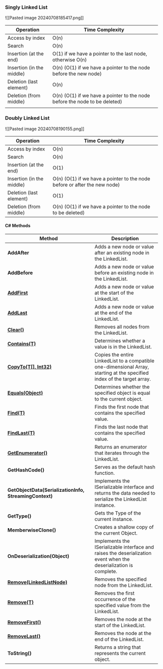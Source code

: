 ### Singly Linked List
![[Pasted image 20240708185417.png]]

| Operation                 | Time Complexity                                                            |
| ------------------------- | -------------------------------------------------------------------------- |
| Access by index           | O(n)                                                                       |
| Search                    | O(n)                                                                       |
| Insertion (at the end)    | O(1) if we have a pointer to the last node, otherwise O(n)                 |
| Insertion (in the middle) | O(n) (O(1) if we have a pointer to the node before the new node)           |
| Deletion (last element)   | O(n)                                                                       |
| Deletion (from middle)    | O(n) (O(1) if we have a pointer to the node before the node to be deleted) |
|                           |                                                                            |
### Doubly Linked List
![[Pasted image 20240708190155.png]]

| Operation                 | Time Complexity                                                           |
| ------------------------- | ------------------------------------------------------------------------- |
| Access by index           | O(n)                                                                      |
| Search                    | O(n)                                                                      |
| Insertion (at the end)    | O(1)                                                                      |
| Insertion (in the middle) | O(n) (O(1) if we have a pointer to the node before or after the new node) |
| Deletion (last element)   | O(1)                                                                      |
| Deletion (from middle)    | O(n) (O(1) if we have a pointer to the node to be deleted)                |
#### C# Methods

| Method                                                                                                               | Description                                                                                                              |
| -------------------------------------------------------------------------------------------------------------------- | ------------------------------------------------------------------------------------------------------------------------ |
| **AddAfter**                                                                                                         | Adds a new node or value after an existing node in the LinkedList.                                                       |
| **AddBefore**                                                                                                        | Adds a new node or value before an existing node in the LinkedList.                                                      |
| **[AddFirst](https://www.geeksforgeeks.org/c-adding-new-node-or-value-at-the-start-of-linkedlistt/)**                | Adds a new node or value at the start of the LinkedList.                                                                 |
| **[AddLast](https://www.geeksforgeeks.org/c-adding-new-node-or-value-at-the-end-of-linkedlistt/)**                   | Adds a new node or value at the end of the LinkedList.                                                                   |
| **[Clear()](https://www.geeksforgeeks.org/c-removing-all-nodes-from-linkedlistt/)**                                  | Removes all nodes from the LinkedList.                                                                                   |
| **[Contains(T)](https://www.geeksforgeeks.org/c-check-if-a-value-is-in-linkedlistt/)**                               | Determines whether a value is in the LinkedList.                                                                         |
| **[CopyTo(T[], Int32)](https://www.geeksforgeeks.org/c-copy-the-entire-linkedlistt-to-array/)**                      | Copies the entire LinkedList to a compatible one-dimensional Array, starting at the specified index of the target array. |
| **[Equals(Object)](https://www.geeksforgeeks.org/c-check-if-two-linkedlistt-objects-are-equal/)**                    | Determines whether the specified object is equal to the current object.                                                  |
| **[Find(T)](https://www.geeksforgeeks.org/c-find-the-first-node-in-linkedlistt-containing-the-specified-value/)**    | Finds the first node that contains the specified value.                                                                  |
| **[FindLast(T)](https://www.geeksforgeeks.org/c-find-the-last-node-in-linkedlistt-containing-the-specified-value/)** | Finds the last node that contains the specified value.                                                                   |
| **[GetEnumerator()](https://www.geeksforgeeks.org/c-getting-an-enumerator-that-iterates-through-linkedlistt/)**      | Returns an enumerator that iterates through the LinkedList.                                                              |
| **GetHashCode()**                                                                                                    | Serves as the default hash function.                                                                                     |
| **GetObjectData(SerializationInfo, StreamingContext)**                                                               | Implements the ISerializable interface and returns the data needed to serialize the LinkedList instance.                 |
| **GetType()**                                                                                                        | Gets the Type of the current instance.                                                                                   |
| **MemberwiseClone()**                                                                                                | Creates a shallow copy of the current Object.                                                                            |
| **OnDeserialization(Object)**                                                                                        | Implements the ISerializable interface and raises the deserialization event when the deserialization is complete.        |
| **[Remove(LinkedListNode)](https://www.geeksforgeeks.org/c-removing-the-specified-node-from-the-linkedlistt/)**      | Removes the specified node from the LinkedList.                                                                          |
| **[Remove(T)](https://www.geeksforgeeks.org/c-removing-first-occurrence-of-specified-value-from-linkedlistt/)**      | Removes the first occurrence of the specified value from the LinkedList.                                                 |
| **[RemoveFirst()](https://www.geeksforgeeks.org/c-removing-the-node-at-the-start-of-the-linkedlistt/)**              | Removes the node at the start of the LinkedList.                                                                         |
| **[RemoveLast()](https://www.geeksforgeeks.org/c-removing-the-node-at-the-end-of-linkedlistt/)**                     | Removes the node at the end of the LinkedList.                                                                           |
| **ToString()**                                                                                                       | Returns a string that represents the current object.                                                                     |
